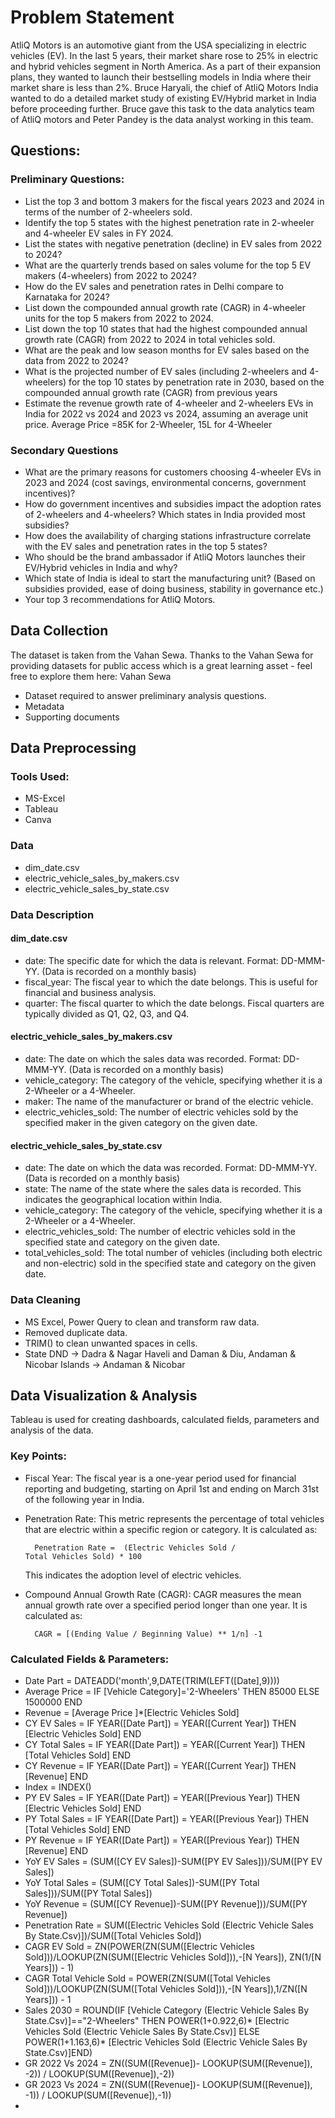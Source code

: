 

# Problem Statement

AtliQ Motors is an automotive giant from the USA specializing in electric vehicles (EV). In the last 5 years, their market share rose to 25% in electric and hybrid vehicles segment in North America. As a part of their expansion plans, they wanted to launch their bestselling models in India where their market share is less than 2%. Bruce Haryali, the chief of AtliQ Motors India wanted to do a detailed market study of existing EV/Hybrid market in India before proceeding further. Bruce gave this task to the data analytics team of AtliQ motors and Peter Pandey is the data analyst working in this team.

## Questions:

###  Preliminary Questions:
* List the top 3 and bottom 3 makers for the fiscal years 2023 and 2024 in terms of the number of 2-wheelers sold.
* Identify the top 5 states with the highest penetration rate in 2-wheeler and 4-wheeler EV sales in FY 2024.
* List the states with negative penetration (decline) in EV sales from 2022 to 2024?
* What are the quarterly trends based on sales volume for the top 5 EV makers (4-wheelers) from 2022 to 2024?
* How do the EV sales and penetration rates in Delhi compare to Karnataka for 2024?
* List down the compounded annual growth rate (CAGR) in 4-wheeler units for the top 5 makers from 2022 to 2024.
* List down the top 10 states that had the highest compounded annual growth rate (CAGR) from 2022 to 2024 in total vehicles sold.
* What are the peak and low season months for EV sales based on the data from 2022 to 2024?
* What is the projected number of EV sales (including 2-wheelers and 4-wheelers) for the top 10 states by penetration rate in 2030, based on the compounded annual growth rate (CAGR) from previous years
* Estimate the revenue growth rate of 4-wheeler and 2-wheelers EVs in India for 2022 vs 2024 and 2023 vs 2024, assuming an average unit price. Average Price =85K for 2-Wheeler, 15L for 4-Wheeler


### Secondary Questions

* What are the primary reasons for customers choosing 4-wheeler EVs in 2023 and 2024 (cost savings, environmental concerns, government incentives)?
* How do government incentives and subsidies impact the adoption rates of 2-wheelers and 4-wheelers? Which states in India provided most subsidies?
* How does the availability of charging stations infrastructure correlate with the EV sales and penetration rates in the top 5 states?
* Who should be the brand ambassador if AtliQ Motors launches their EV/Hybrid vehicles in India and why?
* Which state of India is ideal to start the manufacturing unit? (Based on subsidies provided, ease of doing business, stability in governance etc.)
* Your top 3 recommendations for AtliQ Motors.

## Data Collection

The dataset is taken from the Vahan Sewa. Thanks to the Vahan Sewa for 
providing datasets for public access which is a great learning asset - feel free to explore 
them here: Vahan Sewa 
* Dataset required to answer preliminary analysis questions. 
* Metadata 
* Supporting documents

## Data Preprocessing

### Tools Used:
* MS-Excel
* Tableau
* Canva

### Data 
* dim_date.csv
* electric_vehicle_sales_by_makers.csv
* electric_vehicle_sales_by_state.csv
### Data Description
#### dim_date.csv 
- date: The specific date for which the data is relevant. Format: DD-MMM-YY. (Data is recorded on a monthly basis)
- fiscal_year: The fiscal year to which the date belongs. This is useful for financial and business analysis.
- quarter: The fiscal quarter to which the date belongs. Fiscal quarters are typically divided as Q1, Q2, Q3, and Q4.

#### electric_vehicle_sales_by_makers.csv

- date: The date on which the sales data was recorded. Format: DD-MMM-YY. (Data is recorded on a monthly basis)
- vehicle_category: The category of the vehicle, specifying whether it is a 2-Wheeler or a 4-Wheeler.
- maker: The name of the manufacturer or brand of the electric vehicle.
- electric_vehicles_sold: The number of electric vehicles sold by the specified maker in the given category on the given date.
#### electric_vehicle_sales_by_state.csv

- date: The date on which the data was recorded. Format: DD-MMM-YY. (Data is recorded on a monthly basis)
- state: The name of the state where the sales data is recorded. This indicates the geographical location within India.
- vehicle_category: The category of the vehicle, specifying whether it is a 2-Wheeler or a 4-Wheeler.
- electric_vehicles_sold: The number of electric vehicles sold in the specified state and category on the given date.
- total_vehicles_sold: The total number of vehicles (including both electric and non-electric) sold in the specified state and category on the given date.
### Data Cleaning
- MS Excel, Power Query to clean and transform raw data.
- Removed duplicate data.
- TRIM() to clean unwanted spaces in cells.
- State DND -> Dadra & Nagar Haveli and Daman & Diu, Andaman & Nicobar Islands -> Andaman & Nicobar
## Data Visualization & Analysis
Tableau is used for creating dashboards, calculated fields, parameters and analysis of the data.
### Key Points:
* Fiscal Year: The fiscal year is a one-year period used for financial reporting and budgeting, starting on April 1st and ending on March 31st of the following year in India.

* Penetration Rate: This metric represents the percentage of total vehicles that are electric within a specific region or category. It is calculated as:

		Penetration Rate =  (Electric Vehicles Sold / Total Vehicles Sold) * 100  
   This indicates the adoption level of electric vehicles.

* Compound Annual Growth Rate (CAGR): CAGR measures the mean annual growth rate over a specified period longer than one year. It is calculated as:
        
        CAGR = [(Ending Value / Beginning Value) ** 1/n] -1
### Calculated Fields & Parameters:
- Date Part = DATEADD('month',9,DATE(TRIM(LEFT([Date],9))))
- Average Price = IF [Vehicle Category]='2-Wheelers' THEN 85000 ELSE 1500000 END
- Revenue = [Average Price ]*[Electric Vehicles Sold]
- CY EV Sales = IF YEAR([Date Part]) = YEAR([Current Year]) THEN [Electric Vehicles Sold] END
- CY Total Sales = IF YEAR([Date Part]) = YEAR([Current Year]) THEN [Total Vehicles Sold] END
- CY Revenue = IF YEAR([Date Part]) = YEAR([Current Year]) THEN [Revenue] END
- Index = INDEX()
- PY EV Sales = IF YEAR([Date Part]) = YEAR([Previous Year]) THEN [Electric Vehicles Sold] END
- PY Total Sales = IF YEAR([Date Part]) = YEAR([Previous Year]) THEN [Total Vehicles Sold] END
- PY Revenue = IF YEAR([Date Part]) = YEAR([Previous Year]) THEN [Revenue] END
- YoY EV Sales = (SUM([CY EV Sales])-SUM([PY EV Sales]))/SUM([PY EV Sales])
- YoY Total Sales = (SUM([CY Total Sales])-SUM([PY Total Sales]))/SUM([PY Total Sales])
- YoY Revenue = (SUM([CY Revenue])-SUM([PY Revenue]))/SUM([PY Revenue])
- Penetration Rate = SUM([Electric Vehicles Sold (Electric Vehicle Sales By State.Csv)])/SUM([Total Vehicles Sold])
- CAGR EV Sold = ZN(POWER(ZN(SUM([Electric Vehicles Sold]))/LOOKUP(ZN(SUM([Electric Vehicles Sold])),-[N Years]), ZN(1/[N Years])) - 1)
- CAGR Total Vehicle Sold = POWER(ZN(SUM([Total Vehicles Sold]))/LOOKUP(ZN(SUM([Total Vehicles Sold])),-[N Years]),1/ZN([N Years])) - 1
- Sales 2030 = ROUND(IF [Vehicle Category (Electric Vehicle Sales By State.Csv)]=="2-Wheelers" THEN POWER(1+0.922,6)* [Electric Vehicles Sold (Electric Vehicle Sales By State.Csv)] ELSE POWER(1+1.163,6)* [Electric Vehicles Sold (Electric Vehicle Sales By State.Csv)]END)
- GR 2022 Vs 2024 = ZN((SUM([Revenue])- LOOKUP(SUM([Revenue]), -2)) / LOOKUP(SUM([Revenue]),-2))
- GR 2023 Vs 2024 = ZN((SUM([Revenue])- LOOKUP(SUM([Revenue]), -1)) / LOOKUP(SUM([Revenue]),-1))
- 
